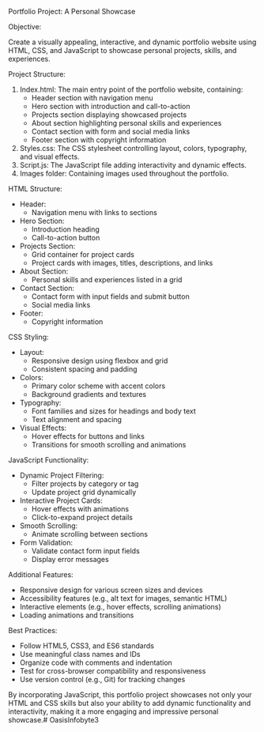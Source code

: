 Portfolio Project: A Personal Showcase

Objective:

Create a visually appealing, interactive, and dynamic portfolio website using HTML, CSS, and JavaScript to showcase personal projects, skills, and experiences.

Project Structure:

1. Index.html: The main entry point of the portfolio website, containing:
    - Header section with navigation menu
    - Hero section with introduction and call-to-action
    - Projects section displaying showcased projects
    - About section highlighting personal skills and experiences
    - Contact section with form and social media links
    - Footer section with copyright information
2. Styles.css: The CSS stylesheet controlling layout, colors, typography, and visual effects.
3. Script.js: The JavaScript file adding interactivity and dynamic effects.
4. Images folder: Containing images used throughout the portfolio.

HTML Structure:

- Header:
    - Navigation menu with links to sections
- Hero Section:
    - Introduction heading
    - Call-to-action button
- Projects Section:
    - Grid container for project cards
    - Project cards with images, titles, descriptions, and links
- About Section:
    - Personal skills and experiences listed in a grid
- Contact Section:
    - Contact form with input fields and submit button
    - Social media links
- Footer:
    - Copyright information

CSS Styling:

- Layout:
    - Responsive design using flexbox and grid
    - Consistent spacing and padding
- Colors:
    - Primary color scheme with accent colors
    - Background gradients and textures
- Typography:
    - Font families and sizes for headings and body text
    - Text alignment and spacing
- Visual Effects:
    - Hover effects for buttons and links
    - Transitions for smooth scrolling and animations

JavaScript Functionality:

- Dynamic Project Filtering:
    - Filter projects by category or tag
    - Update project grid dynamically
- Interactive Project Cards:
    - Hover effects with animations
    - Click-to-expand project details
- Smooth Scrolling:
    - Animate scrolling between sections
- Form Validation:
    - Validate contact form input fields
    - Display error messages

Additional Features:

- Responsive design for various screen sizes and devices
- Accessibility features (e.g., alt text for images, semantic HTML)
- Interactive elements (e.g., hover effects, scrolling animations)
- Loading animations and transitions

Best Practices:

- Follow HTML5, CSS3, and ES6 standards
- Use meaningful class names and IDs
- Organize code with comments and indentation
- Test for cross-browser compatibility and responsiveness
- Use version control (e.g., Git) for tracking changes

By incorporating JavaScript, this portfolio project showcases not only your HTML and CSS skills but also your ability to add dynamic functionality and interactivity, making it a more engaging and impressive personal showcase.# OasisInfobyte3
